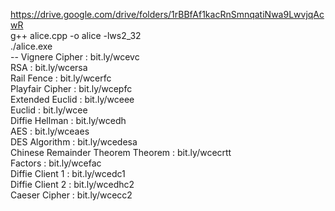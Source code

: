 https://drive.google.com/drive/folders/1rBBfAf1kacRnSmnqatiNwa9LwvjqAcwR
<br>
g++ alice.cpp -o alice -lws2_32 <br>
./alice.exe <br>
-- Vignere Cipher : bit.ly/wcevc <br>
RSA : bit.ly/wcersa <br>
Rail Fence : bit.ly/wcerfc <br>
Playfair Cipher : bit.ly/wcepfc <br>
Extended Euclid : bit.ly/wceee <br>
Euclid : bit.ly/wcee <br>
Diffie Hellman : bit.ly/wcedh <br>
AES : bit.ly/wceaes <br>
DES Algorithm : bit.ly/wcedesa <br>
Chinese Remainder Theorem Theorem : bit.ly/wcecrtt <br>
Factors : bit.ly/wcefac <br>
Diffie Client 1 : bit.ly/wcedc1 <br>
Diffie Client 2 : bit.ly/wcedhc2 <br>
Caeser Cipher : bit.ly/wcecc2 <br>
